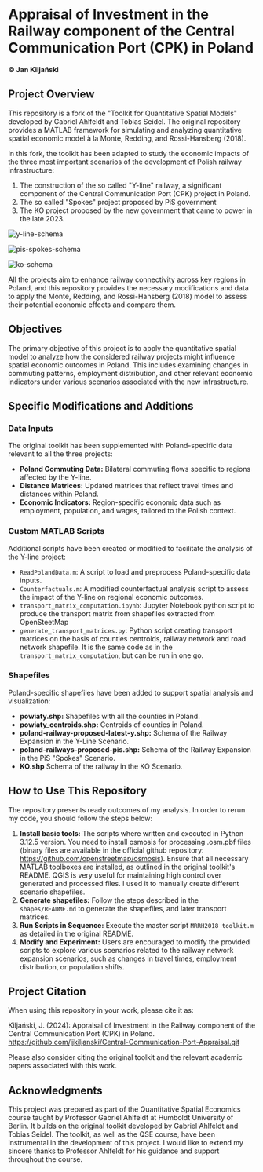 # Appraisal of Investment in the Railway component of the Central Communication Port (CPK) in Poland

**© Jan Kiljański**

## Project Overview

This repository is a fork of the "Toolkit for Quantitative Spatial Models" developed by Gabriel Ahlfeldt and Tobias Seidel. The original repository provides a MATLAB framework for simulating and analyzing quantitative spatial economic model à la Monte, Redding, and Rossi-Hansberg (2018).

In this fork, the toolkit has been adapted to study the economic impacts of the three most important scenarios of the development of Polish railway infrastructure:
1. The construction of the so called "Y-line" railway, a significant component of the Central Communication Port (CPK) project in Poland.
2. The so called "Spokes" project proposed by PiS government
3. The KO project proposed by the new government that came to power in the late 2023.

![y-line-schema](https://github.com/user-attachments/assets/ea8ae551-e441-46eb-92d2-9407fb89191a)

![pis-spokes-schema](https://github.com/user-attachments/assets/b2245ebe-b569-497b-bd8e-07f13c55c92e)

![ko-schema](https://github.com/user-attachments/assets/57c6316c-e990-4719-bd14-ed3cad8c7f74)







All the projects aim to enhance railway connectivity across key regions in Poland, and this repository provides the necessary modifications and data to apply the Monte, Redding, and Rossi-Hansberg (2018) model to assess their potential economic effects and compare them.

## Objectives

The primary objective of this project is to apply the quantitative spatial model to analyze how the considered railway projects might influence spatial economic outcomes in Poland. This includes examining changes in commuting patterns, employment distribution, and other relevant economic indicators under various scenarios associated with the new infrastructure.

## Specific Modifications and Additions

### Data Inputs

The original toolkit has been supplemented with Poland-specific data relevant to all the three projects:

- **Poland Commuting Data:** Bilateral commuting flows specific to regions affected by the Y-line.
- **Distance Matrices:** Updated matrices that reflect travel times and distances within Poland.
- **Economic Indicators:** Region-specific economic data such as employment, population, and wages, tailored to the Polish context.

### Custom MATLAB Scripts

Additional scripts have been created or modified to facilitate the analysis of the Y-line project:

- `ReadPolandData.m`: A script to load and preprocess Poland-specific data inputs.
- `Counterfactuals.m`: A modified counterfactual analysis script to assess the impact of the Y-line on regional economic outcomes.
- `transport_matrix_computation.ipynb`: Jupyter Notebook python script to produce the transport matrix from shapefiles extracted from OpenSteetMap
- `generate_transport_matrices.py`: Python script creating transport matrices on the basis of counties centroids, railway network and road network shapefile. It is the same code as in the `transport_matrix_computation`, but can be run in one go.

### Shapefiles

Poland-specific shapefiles have been added to support spatial analysis and visualization:

- **powiaty.shp:** Shapefiles with all the counties in Poland.
- **powiaty_centroids.shp:** Centroids of counties in Poland.
- **poland-railway-proposed-latest-y.shp:** Schema of the Railway Expansion in the Y-Line Scenario.
- **poland-railways-proposed-pis.shp:** Schema of the Railway Expansion in the PiS "Spokes" Scenario.
- **KO.shp** Schema of the railway in the KO Scenario.

## How to Use This Repository
The repository presents ready outcomes of my analysis. In order to rerun my code, you should follow the steps below:

1. **Install basic tools:** The scripts where written and executed in Python 3.12.5 version. You need to install osmosis for processing .osm.pbf files (binary files are available in the official github repository: https://github.com/openstreetmap/osmosis). Ensure that all necessary MATLAB toolboxes are installed, as outlined in the original toolkit's README. QGIS is very useful for maintaining high control over generated and processed files. I used it to manually create different scenario shapefiles.
2. **Generate shapefiles:** Follow the steps described in the `shapes/README.md` to generate the shapefiles, and later transport matrices.
3. **Run Scripts in Sequence:** Execute the master script `MRRH2018_toolkit.m` as detailed in the original README.
4. **Modify and Experiment:** Users are encouraged to modify the provided scripts to explore various scenarios related to the railway network expansion scenarios, such as changes in travel times, employment distribution, or population shifts.

## Project Citation

When using this repository in your work, please cite it as:

Kiljański, J. (2024): Appraisal of Investment in the Railway component of the Central Communication Port (CPK) in Poland. https://github.com/jjkiljanski/Central-Communication-Port-Appraisal.git

Please also consider citing the original toolkit and the relevant academic papers associated with this work.

## Acknowledgments

This project was prepared as part of the Quantitative Spatial Economics course taught by Professor Gabriel Ahlfeldt at Humboldt University of Berlin. It builds on the original toolkit developed by Gabriel Ahlfeldt and Tobias Seidel. The toolkit, as well as the QSE course, have been instrumental in the development of this project. I would like to extend my sincere thanks to Professor Ahlfeldt for his guidance and support throughout the course.
